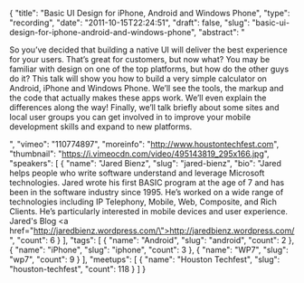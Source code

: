 {
  "title": "Basic UI Design for iPhone, Android and Windows Phone",
  "type": "recording",
  "date": "2011-10-15T22:24:51",
  "draft": false,
  "slug": "basic-ui-design-for-iphone-android-and-windows-phone",
  "abstract": "<p>So you&rsquo;ve decided that building a native UI will deliver the best experience for your users. That&rsquo;s great for customers, but now what? You may be familiar with design on one of the top platforms, but how do the other guys do it? This talk will show you how to build a very simple calculator on Android, iPhone and Windows Phone. We&rsquo;ll see the tools, the markup and the code that actually makes these apps work. We&rsquo;ll even explain the differences along the way! Finally, we&rsquo;ll talk briefly about some sites and local user groups you can get involved in to improve your mobile development skills and expand to new platforms.</p>",
  "vimeo": "110774897",
  "moreinfo": "http://www.houstontechfest.com",
  "thumbnail": "https://i.vimeocdn.com/video/495143819_295x166.jpg",
  "speakers": [
    {
      "name": "Jared Bienz",
      "slug": "jared-bienz",
      "bio": "Jared helps people who write software understand and leverage Microsoft technologies. Jared wrote his first BASIC program at the age of 7 and has been in the software industry since 1995. He’s worked on a wide range of technologies including IP Telephony, Mobile, Web, Composite, and Rich Clients. He’s particularly interested in mobile devices and user experience. Jared's Blog <a href=\"http://jaredbienz.wordpress.com/\">http://jaredbienz.wordpress.com/</a>",
      "count": 6
    }
  ],
  "tags": [
    {
      "name": "Android",
      "slug": "android",
      "count": 2
    },
    {
      "name": "iPhone",
      "slug": "iphone",
      "count": 3
    },
    {
      "name": "WP7",
      "slug": "wp7",
      "count": 9
    }
  ],
  "meetups": [
    {
      "name": "Houston Techfest",
      "slug": "houston-techfest",
      "count": 118
    }
  ]
}